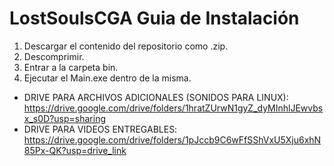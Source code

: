 # LostSoulsCGA Guia de Instalación
1. Descargar el contenido del repositorio como .zip.
2. Descomprimir.
3. Entrar a la carpeta bin.
4. Ejecutar el Main.exe dentro de la misma.

- DRIVE PARA ARCHIVOS ADICIONALES (SONIDOS PARA LINUX): https://drive.google.com/drive/folders/1hratZUrwN1gyZ_dyMInhlJEwvbsx_s0D?usp=sharing
- DRIVE PARA VIDEOS ENTREGABLES: https://drive.google.com/drive/folders/1pJccb9C6wFfSShVxU5Xju6xhN85Px-QK?usp=drive_link 
